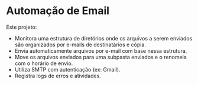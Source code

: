 # Automação de Email

Este projeto:
 - Monitora uma estrutura de diretórios onde os arquivos a serem enviados são organizados por e-mails de destinatários e cópia.
 - Envia automaticamente arquivos por e-mail com base nessa estrutura.
 - Move os arquivos enviados para uma subpasta enviados e o renomeia com o horário de envio.
 - Utiliza SMTP com autenticação (ex: Gmail).
 - Registra logs de erros e atividades.
